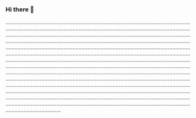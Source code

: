 ### Hi there 👋

.............................................................................................................................................................................................................................................................................................................................................................................................................................................................................................................................................................................................................................................................................................................................................................................................................................................................................................................................................................................................................................................................................................................................................................................................................................................................................................................................................................................................................................................................................................................................................................................................................................................................................................................................................................................................................................................